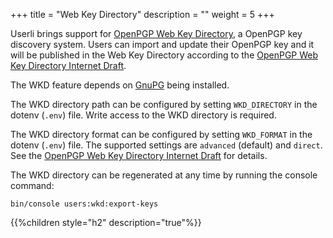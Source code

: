 +++
title = "Web Key Directory"
description = ""
weight = 5
+++

Userli brings support for [OpenPGP Web Key
Directory](https://gnupg.org/faq/wkd.html), a OpenPGP key discovery system.
Users can import and update their OpenPGP key and it will be published in the
Web Key Directory according to the [OpenPGP Web Key Directory Internet
Draft](https://datatracker.ietf.org/doc/draft-koch-openpgp-webkey-service).

The WKD feature depends on [GnuPG](https://gnupg.org/) being installed.

The WKD directory path can be configured by setting `WKD_DIRECTORY` in the
dotenv (`.env`) file. Write access to the WKD directory is required.

The WKD directory format can be configured by setting `WKD_FORMAT` in the
dotenv (`.env`) file. The supported settings are `advanced` (default) and
`direct`. See the [OpenPGP Web Key Directory Internet
Draft](https://datatracker.ietf.org/doc/draft-koch-openpgp-webkey-service)
for details.

The WKD directory can be regenerated at any time by running the console
command: 

    bin/console users:wkd:export-keys

{{%children style="h2" description="true"%}}
